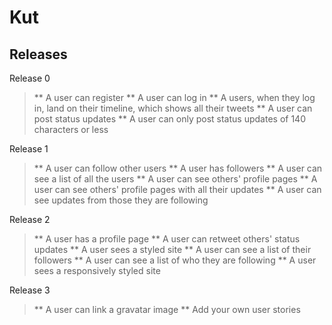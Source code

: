 # Kut
## Releases

Release 0
> ** A user can register
> ** A user can log in
> ** A users, when they log in, land on their timeline, which shows all their tweets
> ** A user can post status updates
> ** A user can only post status updates of 140 characters or less

Release 1
> ** A user can follow other users
> ** A user has followers
> ** A user can see a list of all the users
> ** A user can see others' profile pages
> ** A user can see others' profile pages with all their updates
> ** A user can see updates from those they are following

Release 2
> ** A user has a profile page
> ** A user can retweet others' status updates
> ** A user sees a styled site
> ** A user can see a list of their followers
> ** A user can see a list of who they are following
> ** A user sees a responsively styled site

Release 3
> ** A user can link a gravatar image
> ** Add your own user stories
